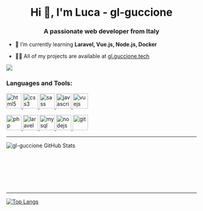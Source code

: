 <h1 align="center">Hi 👋, I'm Luca - gl-guccione</h1>
<h3 align="center">A passionate web developer from Italy</h3>

- 🌱 I’m currently learning **Laravel, Vue.js, Node.js, Docker**

- 👨‍💻 All of my projects are available at [gl.guccione.tech](gl-guccione.tech)

<img src="https://img.shields.io/badge/linkedin-%230077B5.svg?&style=for-the-badge&logo=linkedin&logoColor=white" />

<h3 align="left">Languages and Tools:</h3>
<p align="left">


<a href="https://www.w3.org/html/" target="_blank"> <img src="https://devicons.github.io/devicon/devicon.git/icons/html5/html5-original-wordmark.svg" alt="html5" width="40" height="40"/> </a> <a href="https://www.w3schools.com/css/" target="_blank"> <img src="https://devicons.github.io/devicon/devicon.git/icons/css3/css3-original-wordmark.svg" alt="css3" width="40" height="40"/> <a href="https://sass-lang.com" target="_blank"> <img src="https://devicons.github.io/devicon/devicon.git/icons/sass/sass-original.svg" alt="sass" width="40" height="40"/> </a> <a href="https://developer.mozilla.org/en-US/docs/Web/JavaScript" target="_blank"> <img src="https://devicons.github.io/devicon/devicon.git/icons/javascript/javascript-original.svg" alt="javascript" width="40" height="40"/> </a> </a> <a href="https://vuejs.org/" target="_blank"> <img src="https://devicons.github.io/devicon/devicon.git/icons/vuejs/vuejs-original-wordmark.svg" alt="vuejs" width="40" height="40"/> </a>

<a href="https://www.php.net" target="_blank"> <img src="https://devicons.github.io/devicon/devicon.git/icons/php/php-original.svg" alt="php" width="40" height="40"/> </a> <a href="https://laravel.com/" target="_blank"> <img src="https://devicons.github.io/devicon/devicon.git/icons/laravel/laravel-plain-wordmark.svg" alt="laravel" width="40" height="40"/> </a> <a href="https://www.mysql.com/" target="_blank"> <img src="https://devicons.github.io/devicon/devicon.git/icons/mysql/mysql-original-wordmark.svg" alt="mysql" width="40" height="40"/> </a> <a href="https://nodejs.org" target="_blank"> <img src="https://devicons.github.io/devicon/devicon.git/icons/nodejs/nodejs-original-wordmark.svg" alt="nodejs" width="40" height="40"/> </a> <a href="https://git-scm.com/" target="_blank"> <img src="https://www.vectorlogo.zone/logos/git-scm/git-scm-icon.svg" alt="git" width="40" height="40"/> </a>
</p>

---

<img align="left" alt="gl-guccione GitHub Stats" src="https://github-readme-stats.gl-guccione.vercel.app/api?username=gl-guccione&show_icons=true&hide=stars&count_private=trueshow_icons=true" />

<br />
<br />
<br />
<br />
<br />
<br />
<br />

---


[![Top Langs](https://github-readme-stats.gl-guccione.vercel.app/api/top-langs/?username=gl-guccione&layout=compact)](https://github.com/gl-guccione/github-readme-stats)
